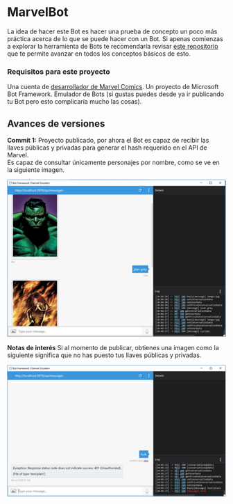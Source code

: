 # MarvelBot

La idea de hacer este Bot es hacer una prueba de concepto un poco más práctica acerca de lo que se puede hacer con un Bot. Si apenas comienzas a explorar la herramienta de Bots te recomendaría revisar [este repositorio](https://github.com/aminespinoza/Curso-bots) que te permite avanzar en todos los conceptos básicos de esto.

### Requisitos para este proyecto

Una cuenta de [desarrollador de Marvel Comics](https://developer.marvel.com/).
Un proyecto de Microsoft Bot Framework.
Emulador de Bots (si gustas puedes desde ya ir publicando tu Bot pero esto complicaría mucho las cosas).

## Avances de versiones

**Commit 1:** Proyecto publicado, por ahora el Bot es capaz de recibir las llaves públicas y privadas para generar el hash requerido en el API de Marvel.  
Es capaz de consultar únicamente personajes por nombre, como se ve en la siguiente imagen.

<img src="Assets/img01.JPG"/>

**Notas de interés**
Si al momento de publicar, obtienes una imagen como la siguiente significa que no has puesto tus llaves públicas y privadas.

<img src="Assets/Unauthorized.JPG"/>
